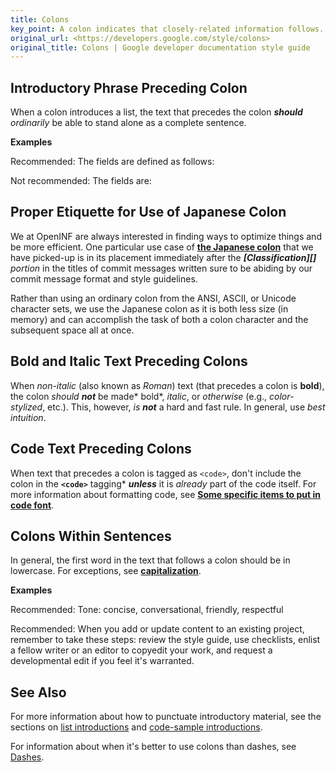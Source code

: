 ```yaml
---
title: Colons
key_point: A colon indicates that closely-related information follows.
original_url: <https://developers.google.com/style/colons>
original_title: Colons | Google developer documentation style guide
---
```


<section id="phrase-preceding-colon">

## Introductory Phrase Preceding Colon

When a colon introduces a list, the text that precedes the colon _**should**
ordinarily_ be able to stand alone as a complete sentence.

<strong>Examples</strong>

<p class="example">
  <span class="compare-better">Recommended:</span> The fields are defined as
  follows:
</p>
<p class="example">
  <span class="compare-worse">Not recommended:</span> The fields are:
</p>

</section>

<section id="usage-of-japanese-colon" markdown="1">

## Proper Etiquette for Use of Japanese Colon

We at OpenINF are always interested in finding ways to optimize things and be
more efficient. One particular use case of **[the Japanese colon][]** that we
have picked-up is in its placement immediately after the _**[Classification][]**
portion_ in the titles of commit messages written sure to be abiding by our
commit message format and style guidelines.

Rather than using an ordinary colon from the ANSI, ASCII, or Unicode character
sets, we use the Japanese colon as it is both less size (in memory) and can
accomplish the task of both a colon character and the subsequent space all at
once.

</section>

<section id="bold-text-preceding-colon" markdown="1">

## Bold and Italic Text Preceding Colons

When _non-italic_ (also known as _Roman_) text (that precedes a colon is
**bold**), the colon _should **not**_ be made* bold*, _italic_, or _otherwise_
(e.g., _color-stylized_, etc.). This, however, _is **not**_ a hard and fast
rule. In general, use _best intuition_.

</section>

<section id="code-text-preceding-colon" markdown="1">

## Code Text Preceding Colons

When text that precedes a colon is tagged as `<code>`, don't include the colon
in the **`<code>`** tagging\* **_unless_** it is _already_ part of the code
itself. For more information about formatting code, see **[Some specific items
to put in code font][]**.

</section>

<section id="colon-in-sentence" markdown="1">

## Colons Within Sentences

In general, the first word in the text that follows a colon should be in
lowercase. For exceptions, see **[capitalization][]**.

<strong>Examples</strong>

<p class="example">
  <span class="compare-better">Recommended:</span> Tone: concise,
  conversational, friendly, respectful
</p>
<p class="example">
  <span class="compare-better">Recommended:</span> When you add or update
  content to an existing project, remember to take these steps: review the style
  guide, use checklists, enlist a fellow writer or an editor to copyedit your
  work, and request a developmental edit if you feel it's warranted.
</p>

</section>

## See Also

For more information about how to punctuate introductory material, see the
sections on [list introductions][] and [code-sample introductions][].

For information about when it's better to use colons than dashes, see
[Dashes][].

<!-- LINK DEFINITION LABELS - START -->

[Some specific items to put in code font]:
  ./code-in-text.md#some-specific-items-to-put-in-code-font
[capitalization]: ./capitalization.md
[list introductions]: ./lists.md#intros
[code-sample introductions]: ./code-samples.md#intros
[Dashes]: ./dashes.md#colons
[the Japanese colon]: https://wikipedia.org/wiki/Japanese_punctuation#Colon

<!-- LINK DEFINITION LABELS - END -->
